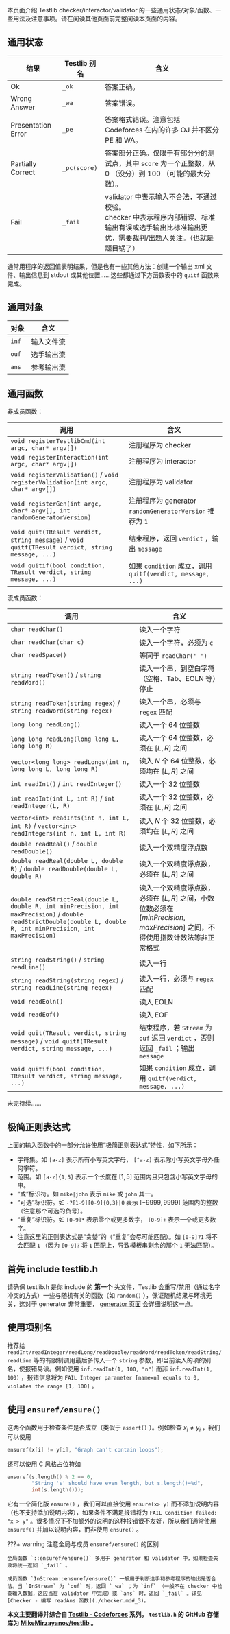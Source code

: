 本页面介绍 Testlib checker/interactor/validator 的一些通用状态/对象/函数、一些用法及注意事项。请在阅读其他页面前完整阅读本页面的内容。

## 通用状态

| 结果                 | Testlib 别名     | 含义                                                                                     |
| ------------------ | -------------- | -------------------------------------------------------------------------------------- |
| Ok                 |  `_ok`         | 答案正确。                                                                                  |
| Wrong Answer       |  `_wa`         | 答案错误。                                                                                  |
| Presentation Error |  `_pe`         | 答案格式错误。注意包括 Codeforces 在内的许多 OJ 并不区分 PE 和 WA。                                          |
| Partially Correct  |  `_pc(score)`  | 答案部分正确。仅限于有部分分的测试点，其中 `score` 为一个正整数，从 $0$ （没分）到 $100$ （可能的最大分数）。                      |
| Fail               |  `_fail`       | validator 中表示输入不合法，不通过校验。<br>checker 中表示程序内部错误、标准输出有误或选手输出比标准输出更优，需要裁判/出题人关注。（也就是题目锅了） |

通常用程序的返回值表明结果，但是也有一些其他方法：创建一个输出 xml 文件、输出信息到 stdout 或其他位置……这些都通过下方函数表中的 `quitf` 函数来完成。

## 通用对象

| 对象      | 含义    |
| ------- | ----- |
|  `inf`  | 输入文件流 |
|  `ouf`  | 选手输出流 |
|  `ans`  | 参考输出流 |

## 通用函数

非成员函数：

| 调用                                                                                                  | 含义                                                    |
| --------------------------------------------------------------------------------------------------- | ----------------------------------------------------- |
|  `void registerTestlibCmd(int argc, char* argv[])`                                                  | 注册程序为 checker                                         |
|  `void registerInteraction(int argc, char* argv[])`                                                 | 注册程序为 interactor                                      |
|  `void registerValidation()` / `void registerValidation(int argc, char* argv[])`                    | 注册程序为 validator                                       |
|  `void registerGen(int argc, char* argv[], int randomGeneratorVersion)`                             | 注册程序为 generator<br> `randomGeneratorVersion` 推荐为 `1`  |
|  `void quit(TResult verdict, string message)` / `void quitf(TResult verdict, string message, ...)`  | 结束程序，返回 `verdict` ，输出 `message`                       |
|  `void quitif(bool condition, TResult verdict, string message, ...)`                                | 如果 `condition` 成立，调用 `quitf(verdict, message, ...)`   |

流成员函数：

| 调用                                                                                                                                                                    | 含义                                                                                 |
| --------------------------------------------------------------------------------------------------------------------------------------------------------------------- | ---------------------------------------------------------------------------------- |
|  `char readChar()`                                                                                                                                                    | 读入一个字符                                                                             |
|  `char readChar(char c)`                                                                                                                                              | 读入一个字符，必须为 `c`                                                                     |
|  `char readSpace()`                                                                                                                                                   | 等同于 `readChar(' ')`                                                                |
|  `string readToken()` / `string readWord()`                                                                                                                           | 读入一个串，到空白字符（空格、Tab、EOLN 等）停止                                                       |
|  `string readToken(string regex)` / `string readWord(string regex)`                                                                                                   | 读入一个串，必须与 `regex` 匹配                                                               |
|  `long long readLong()`                                                                                                                                               | 读入一个 64 位整数                                                                        |
|  `long long readLong(long long L, long long R)`                                                                                                                       | 读入一个 64 位整数，必须在 $[L,R]$ 之间                                                         |
|  `vector<long long> readLongs(int n, long long L, long long R)`                                                                                                       | 读入 $N$ 个 64 位整数，必须均在 $[L,R]$ 之间                                                    |
|  `int readInt()` / `int readInteger()`                                                                                                                                | 读入一个 32 位整数                                                                        |
|  `int readInt(int L, int R)` / `int readInteger(L, R)`                                                                                                                | 读入一个 32 位整数，必须在 $[L,R]$ 之间                                                         |
|  `vector<int> readInts(int n, int L, int R)` / `vector<int> readIntegers(int n, int L, int R)`                                                                        | 读入 $N$ 个 32 位整数，必须均在 $[L,R]$ 之间                                                    |
|  `double readReal()` / `double readDouble()`                                                                                                                          | 读入一个双精度浮点数                                                                         |
|  `double readReal(double L, double R)` / `double readDouble(double L, double R)`                                                                                      | 读入一个双精度浮点数，必须在 $[L,R]$ 之间                                                          |
|  `double readStrictReal(double L, double R, int minPrecision, int maxPrecision)` / `double readStrictDouble(double L, double R, int minPrecision, int maxPrecision)`  | 读入一个双精度浮点数，必须在 $[L,R]$ 之间，小数位数必须在 $[minPrecision,maxPrecision]$ 之间，不得使用指数计数法等非正常格式 |
|  `string readString()` / `string readLine()`                                                                                                                          | 读入一行                                                                               |
|  `string readString(string regex)` / `string readLine(string regex)`                                                                                                  | 读入一行，必须与 `regex` 匹配                                                                |
|  `void readEoln()`                                                                                                                                                    | 读入 EOLN                                                                            |
|  `void readEof()`                                                                                                                                                     | 读入 EOF                                                                             |
|  `void quit(TResult verdict, string message)` / `void quitf(TResult verdict, string message, ...)`                                                                    | 结束程序，若 `Stream` 为 `ouf` 返回 `verdict` ，否则返回 `_fail` ；输出 `message`                   |
|  `void quitif(bool condition, TResult verdict, string message, ...)`                                                                                                  | 如果 `condition` 成立，调用 `quitf(verdict, message, ...)`                                |

未完待续……

## 极简正则表达式

上面的输入函数中的一部分允许使用“极简正则表达式”特性，如下所示：

-   字符集。如 `[a-z]` 表示所有小写英文字母， `[^a-z]` 表示除小写英文字母外任何字符。
-   范围。如 `[a-z]{1,5}` 表示一个长度在 $[1,5]$ 范围内且只包含小写英文字母的串。
-   “或”标识符。如 `mike|john` 表示 `mike` 或 `john` 其一。
-   “可选”标识符。如 `-?[1-9][0-9]{0,3}|0` 表示 $[-9999,9999]$ 范围内的整数（注意那个可选的负号）。
-   “重复”标识符。如 `[0-9]*` 表示零个或更多数字， `[0-9]+` 表示一个或更多数字。
-   注意这里的正则表达式是“贪婪”的（“重复”会尽可能匹配）。如 `[0-9]?1` 将不会匹配 `1` （因为 `[0-9]?` 将 `1` 匹配上，导致模板串剩余的那个 `1` 无法匹配）。

## 首先 include testlib.h

请确保 testlib.h 是你 include 的 **第一个** 头文件，Testlib 会重写/禁用（通过名字冲突的方式）一些与随机有关的函数（如 `random()` ），保证随机结果与环境无关，这对于 generator 非常重要， [generator 页面](./generator.md) 会详细说明这一点。

## 使用项别名

推荐给 `readInt/readInteger/readLong/readDouble/readWord/readToken/readString/readLine` 等的有限制调用最后多传入一个 `string` 参数，即当前读入的项的别名，使报错易读。例如使用 `inf.readInt(1, 100, "n")` 而非 `inf.readInt(1, 100)` ，报错信息将为 `FAIL Integer parameter [name=n] equals to 0, violates the range [1, 100]` 。

## 使用 `ensuref/ensure()` 

这两个函数用于检查条件是否成立（类似于 `assert()` ）。例如检查 $x_i \neq y_i$ ，我们可以使用

```cpp
ensuref(x[i] != y[i], "Graph can't contain loops");
```

还可以使用 C 风格占位符如

```cpp
ensuref(s.length() % 2 == 0,
        "String 's' should have even length, but s.length()=%d",
        int(s.length()));
```

它有一个简化版 `ensure()` ，我们可以直接使用 `ensure(x> y)` 而不添加说明内容（也不支持添加说明内容），如果条件不满足报错将为 `FAIL Condition failed: "x > y"` 。很多情况下不加额外的说明的这种报错很不友好，所以我们通常使用 `ensuref()` 并加以说明内容，而非使用 `ensure()` 。

???+ warning
    注意全局与成员 `ensuref/ensure()` 的区别

    全局函数 `::ensuref/ensure()` 多用于 generator 和 validator 中，如果检查失败将统一返回 `_fail` 。

    成员函数 `InStream::ensuref/ensure()` 一般用于判断选手和参考程序的输出是否合法。当 `InStream` 为 `ouf` 时，返回 `_wa` ；为 `inf` （一般不在 checker 中检查输入数据，这应当在 validator 中完成）或 `ans` 时，返回 `_fail` 。详见[Checker - 编写 readAns 函数](./checker.md#_3)。

 **本文主要翻译并综合自 [Testlib - Codeforces](https://codeforces.com/testlib) 系列。 `testlib.h` 的 GitHub 存储库为 [MikeMirzayanov/testlib](https://github.com/MikeMirzayanov/testlib) 。** 
